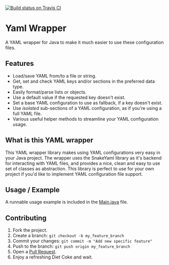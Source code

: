 [![Build status on Travis CI](https://travis-ci.org/timvisee/yaml-wrapper.svg?branch=master)](https://travis-ci.org/timvisee/yaml-wrapper)

# Yaml Wrapper
A YAML wrapper for Java to make it much easier to use these configuration files.

## Features
* Load/save YAML from/to a file or string.
* Get, set and check YAML keys and/or sections in the preferred data type.
* Easily format/parse lists or objects.
* Use a default value if the requested key doesn't exist.
* Set a base YAML configuration to use as fallback, if a key doesn't exist.
* Use _isolated_ sub-sections of a YAML configuration, as if you're using a full YAML file.
* Various useful helper methods to streamline your YAML configuration usage.

## What is this YAML wrapper
This YAML wrapper library makes using YAML configurations very easy in your Java project.
The wrapper uses the SnakeYaml library as it's backend for interacting with YAML files,
and provides a nice, clean and easy to use set of classes as abstraction.
This library is perfect to use for your own project if you'd like to implement YAML configuration file support.

## Usage / Example
A runnable usage example is included in the [Main.java](src/main/java/com/timvisee/yamlwrapper/Main.java) file.

## Contributing
1. Fork the project.
2. Create a branch: `git checkout -b my_feature_branch`
3. Commit your changes: `git commit -m "Add new specific feature"`
4. Push to the branch: `git push origin my_feature_branch`
5. Open a [Pull Request](https://github.com/timvisee/yaml-wrapper/compare).
6. Enjoy a refreshing Diet Coke and wait.
